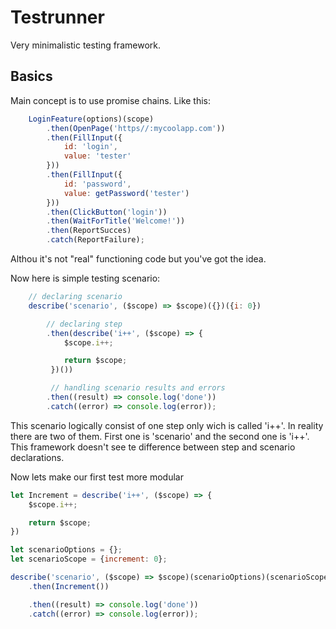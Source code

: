 # Testrunner

Very minimalistic testing framework.

## Basics

Main concept is to use promise chains. Like this:

``` javascript
    LoginFeature(options)(scope)
        .then(OpenPage('https//:mycoolapp.com'))
        .then(FillInput({
            id: 'login',
            value: 'tester'
        }))
        .then(FillInput({
            id: 'password',
            value: getPassword('tester')
        }))
        .then(ClickButton('login'))
        .then(WaitForTitle('Welcome!'))
        .then(ReportSucces)
        .catch(ReportFailure);
```

Althou it's not "real" functioning code but you've got the idea.


Now here is simple testing scenario:

``` javascript
    // declaring scenario
    describe('scenario', ($scope) => $scope)({})({i: 0})

        // declaring step
        .then(describe('i++', ($scope) => {
            $scope.i++;

            return $scope;
         })())

         // handling scenario results and errors
        .then((result) => console.log('done'))
        .catch((error) => console.log(error));

```

This scenario logically consist of one step only wich is called 'i++'.
In reality there are two of them.
First one is 'scenario' and the second one is 'i++'.
This framework doesn't see te difference between step and scenario declarations.

Now lets make our first test more modular

``` javascript
let Increment = describe('i++', ($scope) => {  
    $scope.i++;

    return $scope;
})

let scenarioOptions = {};
let scenarioScope = {increment: 0};

describe('scenario', ($scope) => $scope)(scenarioOptions)(scenarioScope)
    .then(Increment())

    .then((result) => console.log('done'))
    .catch((error) => console.log(error));
```
